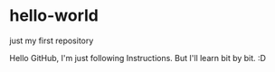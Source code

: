 # hello-world
just my first repository

Hello GitHub,
    I'm just following Instructions. But I'll learn bit by bit. :D
